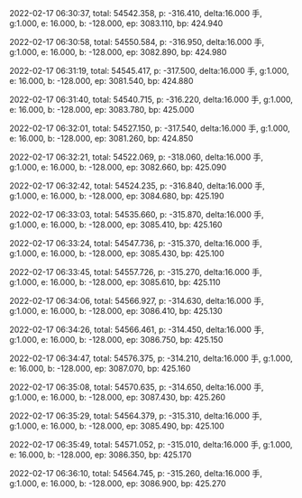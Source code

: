 2022-02-17 06:30:37, total: 54542.358, p: -316.410, delta:16.000 手, g:1.000, e: 16.000, b: -128.000, ep: 3083.110, bp: 424.940

2022-02-17 06:30:58, total: 54550.584, p: -316.950, delta:16.000 手, g:1.000, e: 16.000, b: -128.000, ep: 3082.890, bp: 424.980

2022-02-17 06:31:19, total: 54545.417, p: -317.500, delta:16.000 手, g:1.000, e: 16.000, b: -128.000, ep: 3081.540, bp: 424.880

2022-02-17 06:31:40, total: 54540.715, p: -316.220, delta:16.000 手, g:1.000, e: 16.000, b: -128.000, ep: 3083.780, bp: 425.000

2022-02-17 06:32:01, total: 54527.150, p: -317.540, delta:16.000 手, g:1.000, e: 16.000, b: -128.000, ep: 3081.260, bp: 424.850

2022-02-17 06:32:21, total: 54522.069, p: -318.060, delta:16.000 手, g:1.000, e: 16.000, b: -128.000, ep: 3082.660, bp: 425.090

2022-02-17 06:32:42, total: 54524.235, p: -316.840, delta:16.000 手, g:1.000, e: 16.000, b: -128.000, ep: 3084.680, bp: 425.190

2022-02-17 06:33:03, total: 54535.660, p: -315.870, delta:16.000 手, g:1.000, e: 16.000, b: -128.000, ep: 3085.410, bp: 425.160

2022-02-17 06:33:24, total: 54547.736, p: -315.370, delta:16.000 手, g:1.000, e: 16.000, b: -128.000, ep: 3085.430, bp: 425.100

2022-02-17 06:33:45, total: 54557.726, p: -315.270, delta:16.000 手, g:1.000, e: 16.000, b: -128.000, ep: 3085.610, bp: 425.110

2022-02-17 06:34:06, total: 54566.927, p: -314.630, delta:16.000 手, g:1.000, e: 16.000, b: -128.000, ep: 3086.410, bp: 425.130

2022-02-17 06:34:26, total: 54566.461, p: -314.450, delta:16.000 手, g:1.000, e: 16.000, b: -128.000, ep: 3086.750, bp: 425.150

2022-02-17 06:34:47, total: 54576.375, p: -314.210, delta:16.000 手, g:1.000, e: 16.000, b: -128.000, ep: 3087.070, bp: 425.160

2022-02-17 06:35:08, total: 54570.635, p: -314.650, delta:16.000 手, g:1.000, e: 16.000, b: -128.000, ep: 3087.430, bp: 425.260

2022-02-17 06:35:29, total: 54564.379, p: -315.310, delta:16.000 手, g:1.000, e: 16.000, b: -128.000, ep: 3085.490, bp: 425.100

2022-02-17 06:35:49, total: 54571.052, p: -315.010, delta:16.000 手, g:1.000, e: 16.000, b: -128.000, ep: 3086.350, bp: 425.170

2022-02-17 06:36:10, total: 54564.745, p: -315.260, delta:16.000 手, g:1.000, e: 16.000, b: -128.000, ep: 3086.900, bp: 425.270